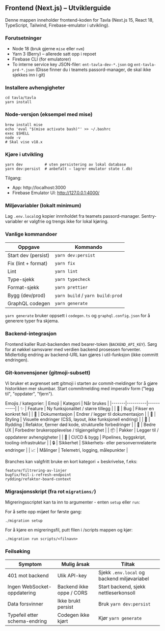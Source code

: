 ## Frontend (Next.js) – Utviklerguide

Denne mappen inneholder frontend-koden for Tavla (Next.js 15, React 18, TypeScript, Tailwind, Firebase-emulator i utvikling).

### Forutsetninger

-   Node 18 (bruk gjerne `mise` eller `nvm`)
-   Yarn 3 (Berry) – allerede satt opp i repoet
-   Firebase CLI (for emulatorer)
-   To interne service key JSON-filer: `ent-tavla-dev-*.json` og `ent-tavla-prd-*.json` (Disse finner du i teamets passord-manager, de skal ikke sjekkes inn i git)

### Installere avhengigheter

```
cd tavla/tavla
yarn install
```

### Node-versjon (eksempel med mise)

```
brew install mise
echo 'eval "$(mise activate bash)"' >> ~/.bashrc
exec $SHELL
node -v
# Skal vise v18.x
```

### Kjøre i utvikling

```
yarn dev          # uten persistering av lokal database
yarn dev:persist  # anbefalt – lagrer emulator state (.db)
```

Tilgang:

-   App: http://localhost:3000
-   Firebase Emulator UI: http://127.0.0.1:4000/

### Miljøvariabler (lokalt minimum)

Lag `.env.local`og kopier innnholdet fra teamets passord-manager.
Sentry-variabler er valgfrie og trengs ikke for lokal kjøring.

### Vanlige kommandoer

| Oppgave             | Kommando                         |
| ------------------- | -------------------------------- |
| Start dev (persist) | `yarn dev:persist`               |
| Fix (lint + format) | `yarn fix`                       |
| Lint                | `yarn lint`                      |
| Type-sjekk          | `yarn typecheck`                 |
| Format-sjekk        | `yarn prettier`                  |
| Bygg (dev/prod)     | `yarn build` / `yarn build:prod` |
| GraphQL codegen     | `yarn generate`                  |

`yarn generate` bruker oppsett i `codegen.ts` og `graphql.config.json` for å generere typer fra skjema.

### Backend-integrasjon

Frontend kaller Rust-backenden med bearer-token (`BACKEND_API_KEY`). Sørg for at nøkkel samsvarer med verdien backend prosessen forventer. Midlertidig endring av backend-URL kan gjøres i util-funksjon (ikke committ endringen).

### Git-konvensjoner (gitmoji-subsett)

Vi bruker et avgrenset sett gitmoji i starten av commit-meldinger for å gjøre historikken mer skumbar. Start commitmelding med imperativ form ("legg til", "oppdater", "fjern").

Emojis / kategorier:
| Emoji | Kategori | Når brukes |
|-------|----------|-----------|
| ✨ | Feature | Ny funksjonalitet / større tillegg |
| 🐛 | Bug | Fikser en konkret feil |
| 📝 | Dokumentasjon | Endrer / legger til dokumentasjon |
| 💄 | Styling | Visuelle endringer (CSS, layout, ikke funksjonell endring) |
| 🧹 | Rydding | Refaktor, fjerner død kode, strukturelle forbedringer |
| 🚸 | Bedre UX | Forbedrer brukeropplevelse / tilgjengelighet |
| 📦 | Pakker | Legger til / oppdaterer avhengigheter |
| 👷 | CI/CD & bygg | Pipelines, byggskript, tooling-infrastruktur |
| 🔒 | Sikkerhet | Sikkerhets- eller personvernrelaterte endringer |
| 📈 | Målinger | Telemetri, logging, målepunkter |

Branches kan valgfritt bruke en kort kategori + beskrivelse, f.eks:

```
feature/filtrering-av-linjer
bugfix/feil-i-refresh-endpoint
rydding/refaktor-board-context
```

### Migrasjonsskript (fra rot `migrations/`)

Migreringsscriptet kan ta inn to argumenter - enten `setup` eller `run`:

For å sette opp mijøet for første gang:

```
./migration setup
```

For å kjøre en migreringsfil, putt filen i /scripts mappen og kjør:

```
./migration run scripts/<filnavn>
```

### Feilsøking

| Symptom                       | Mulig årsak              | Tiltak                                      |
| ----------------------------- | ------------------------ | ------------------------------------------- |
| 401 mot backend               | Ulik API-key             | Sjekk `.env.local` og backend miljøvariabel |
| Ingen WebSocket-oppdatering   | Backend ikke oppe / CORS | Start backend, sjekk nettleserkonsoll       |
| Data forsvinner               | Ikke brukt persist       | Bruk `yarn dev:persist`                     |
| Typefeil etter schema-endring | Codegen ikke kjørt       | Kjør `yarn generate`                        |
